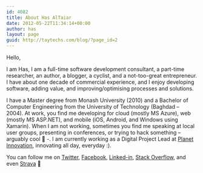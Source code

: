 ```yaml
---
id: 4082
title: About Has AlTaiar
date: 2012-05-22T11:34:14+00:00
author: has
layout: page
guid: http://taytechs.com/blog/?page_id=2
---
```

Hello,

I am Has, I am a full-time software development consultant, a part-time researcher, an author, a blogger, a cyclist, and a not-too-great entrepreneur. I have about one decade of commercial experience, and I enjoy developing software, adding value, and improving/optimising processes and solutions.

I have a Master degree from Monash University (2010) and a Bachelor of Computer Engineering from the University of Technology (Baghdad &#8211; 2004). At work, you find me developing for cloud (mostly MS Azure), web (mostly MS ASP.NET), and mobile (iOS, Android, and Windows using Xamarin). When I am not working, sometimes you find me speaking at local user groups, presenting in conferences, or trying to hack something &#8211; arguably cool 🙂 -. I am currently working as a Digital Project Lead at <a href="https://planetinnovation.com.au/" target="_blank">Planet Innovation</a>, innovating all day, everyday :).

You can follow me on <a href="https://twitter.com/hasaltaiar" target="_blank">Twitter</a>, <a href="https://www.facebook.com/altaiar" target="_blank">Facebook</a>, <a href="https://au.linkedin.com/pub/has-altaiar/26/23a/a55" target="_blank">Linked-in</a>, <a href="http://stackoverflow.com/users/1570662/has-altaiar" target="_blank">Stack Overflow</a>, and even <a href="https://www.strava.com/athletes/3820869" target="_blank">Strava</a> 🙂